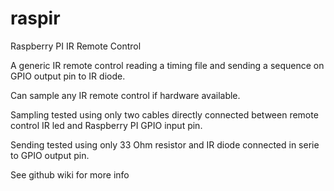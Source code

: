 # raspir
Raspberry PI IR Remote Control

A generic IR remote control reading a timing file and sending a sequence on GPIO output pin to IR diode.

Can sample any IR remote control if hardware available. 

Sampling tested using only two cables directly connected between remote control IR led and Raspberry PI GPIO input pin. 

Sending tested using only 33 Ohm resistor and IR diode connected in serie to GPIO output pin.

See github wiki for more info
